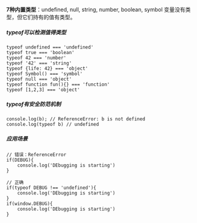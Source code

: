 **7种内置类型**：undefined, null, string, number, boolean, symbol
变量没有类型，但它们持有的值有类型。

##### typeof可以检测值得类型

    typeof undefined === 'undefined'
    typeof true === 'boolean'
    typeof 42 === 'number'
    typeof '42' === 'string'
    typeof {life: 42} === 'object'
    typeof Symbol() === 'symbol'
    typeof null === 'object'
    typeof function fun(){} === 'function'
    typeof [1,2,3] === 'object'

#####   typeof有安全防范机制


    console.log(b); // ReferenceError: b is not defined
    console.log(typeof b) // undefined

#####   应用场景


    // 错误：ReferenceError
    if(DEBUG){
        console.log('DEbugging is starting')
    }

    // 正确
    if(typeof DEBUG !== 'undefined'){
        console.log('DEbugging is starting')
    }
    if(window.DEBUG){
        console.log('DEbugging is starting')
    }
